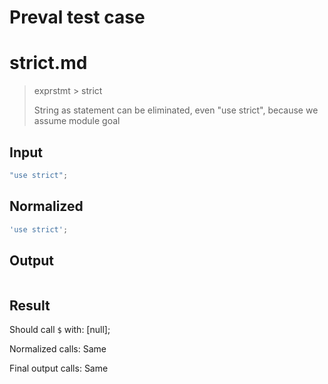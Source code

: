 # Preval test case

# strict.md

> exprstmt > strict
>
> String as statement can be eliminated, even "use strict", because we assume module goal

## Input

`````js filename=intro
"use strict";
`````

## Normalized

`````js filename=intro
'use strict';
`````

## Output

`````js filename=intro

`````

## Result

Should call `$` with:
[null];

Normalized calls: Same

Final output calls: Same
